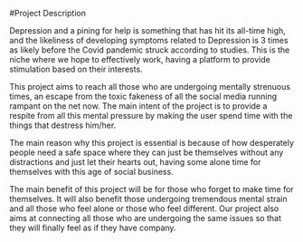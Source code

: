 #Project Description

Depression and a pining for help is something that has hit its all-time high, and the likeliness of developing symptoms related to Depression is 3 times as likely before the Covid pandemic struck according to studies. This is the niche where we hope to effectively work, having a platform to provide stimulation based on their interests.

This project aims to reach all those who are undergoing mentally strenuous times, an escape from the toxic fakeness of all the social media running rampant on the net now. The main intent of the project is to provide a respite from all this mental pressure by making the user spend time with the things that destress him/her.

The main reason why this project is essential is because of how desperately people need a safe space where they can just be themselves without any distractions and just let their hearts out, having some alone time for themselves with this age of social business.

The main benefit of this project will be for those who forget to make time for themselves. It will also benefit those undergoing tremendous mental strain and all those who feel alone or those who feel different. Our project also aims at connecting all those who are undergoing the same issues so that they will finally feel as if they have company.
